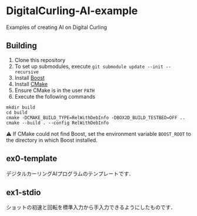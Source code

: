 # DigitalCurling-AI-example

Examples of creating AI on Digital Curling

## Building

1. Clone this repository
1. To set up submodules, execute `git submodule update --init --recursive`
1. Install [Boost](https://www.boost.org/)
1. Install [CMake](https://cmake.org/)
1. Ensure CMake is in the user `PATH`
1. Execute the following commands

```
mkdir build
cd build
cmake -DCMAKE_BUILD_TYPE=RelWithDebInfo -DBOX2D_BUILD_TESTBED=OFF ..
cmake --build . --config RelWithDebInfo
```

:warning: If CMake could not find Boost, set the environment variable `BOOST_ROOT` to the directory in which Boost installed.

## ex0-template

デジタルカーリングAIプログラムのテンプレートです．

## ex1-stdio

ショットの初速と回転を標準入力から手入力できるようにしたものです．
